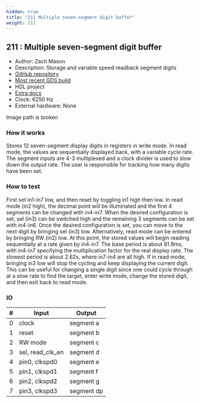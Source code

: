 ```yaml
---
hidden: true
title: "211 Multiple seven-segment digit buffer"
weight: 212
---
```


## 211 : Multiple seven-segment digit buffer

* Author: Zach Mason
* Description: Storage and variable speed readback segment digits
* [GitHub repository](https://github.com/zymason/tt02-zymason)
* [Most recent GDS build](https://github.com/zymason/tt02-zymason/actions/runs/3598834837)
* HDL project
* [Extra docs](None)
* Clock: 6250 Hz
* External hardware: None

Image path is broken

### How it works

Stores 12 seven-segment display digits in registers in write mode. In read mode, the values are sequentially displayed back, with a variable cycle rate. The segment inputs are 4-3 multiplexed and a clock divider is used to slow down the output rate. The user is responsible for tracking how many digits have been set.


### How to test

First set in1-in7 low, and then reset by toggling in1 high then low. In read mode (in2 high), the decimal point will be illuminated and the first 4 segments can be changed with in4-in7. When the desired configuration is set, sel (in3) can be switched high and the remaining 3 segments can be set with in4-in6. Once the desired configuration is set, you can move to the next digit by bringing sel (in3) low. Alternatively, read mode can be entered by bringing RW (in2) low. At this point, the stored values will begin reading sequentially at a rate given by in4-in7. The base period is about 81.9ms, with in4-in7 specifying the multiplication factor for the real display rate. The slowest period is about 2.62s, where in7-in4 are all high. If in read mode, bringing in3 low will stop the cycling and keep displaying the current digit. This can be useful for changing a single digit since one could cycle through at a slow rate to find the target, enter write mode, change the stored digit, and then exit back to read mode.


### IO

| # | Input        | Output       |
|---|--------------|--------------|
| 0 | clock  | segment a |
| 1 | reset  | segment b |
| 2 | RW mode  | segment c |
| 3 | sel, read_clk_en  | segment d |
| 4 | pin0, clkspd0  | segment e |
| 5 | pin1, clkspd1  | segment f |
| 6 | pin2, clkspd2  | segment g |
| 7 | pin3, clkspd3  | segment dp |
